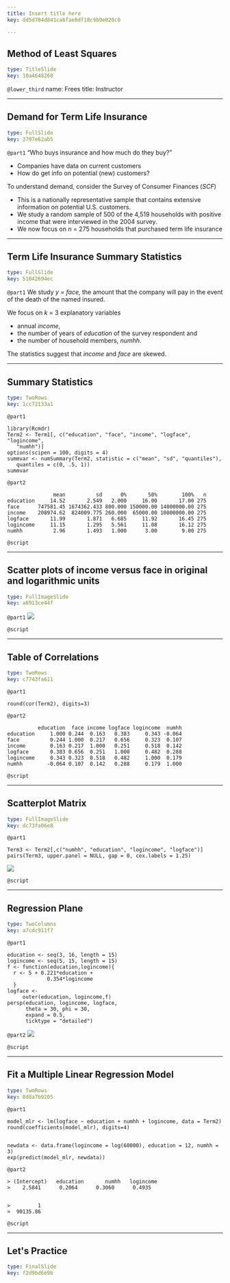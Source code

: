 ```yaml
---
title: Insert title here
key: dd5d704d841ca6fae0df18c9b9e020c0

---
```

## Method of Least Squares

```yaml
type: TitleSlide
key: 10a4648260
```





`@lower_third`
name: Frees
title: Instructor




---
## Demand for Term Life Insurance

```yaml
type: FullSlide
key: 3797e62ab5
```

`@part1`
“Who buys insurance and how much do they buy?”
- Companies have data on current customers
- How do get info on potential (new) customers?

To understand demand, consider the Survey of Consumer Finances (*SCF*)
- This is a nationally representative sample that contains extensive information on potential U.S. customers.
- We study a random sample of 500 of the 4,519 households with positive income that were interviewed in the 2004 survey.
- We now focus on *n* = 275 households that purchased term life insurance








---
## Term Life Insurance Summary Statistics

```yaml
type: FullSlide
key: 51042694ec
```

`@part1`
We study *y = face*, the amount that the company will pay in the event of the death of the named insured.

 We focus on *k* = 3 explanatory variables
- annual *income*,
- the number of years of *education* of the survey respondent and
- the number of household members, *numhh*.

The statistics suggest that *income* and *face* are skewed.








---
## Summary Statistics

```yaml
type: TwoRows
key: 1cc72133a1
```

`@part1`
```
library(Rcmdr)
Term2 <- Term1[, c("education", "face", "income", "logface", "logincome", 
   "numhh")]
options(scipen = 100, digits = 4)
summvar <- numSummary(Term2, statistic = c("mean", "sd", "quantiles"), 
   quantiles = c(0, .5, 1))
summvar
```

`@part2`
```
               mean          sd      0%       50%        100%   n
education     14.52       2.549   2.000     16.00       17.00 275
face      747581.45 1674362.433 800.000 150000.00 14000000.00 275
income    208974.62  824009.775 260.000  65000.00 10000000.00 275
logface       11.99       1.871   6.685     11.92       16.45 275
logincome     11.15       1.295   5.561     11.08       16.12 275
numhh          2.96       1.493   1.000      3.00        9.00 275
```




`@script`




---
## Scatter plots of income versus face in original and logarithmic units

```yaml
type: FullImageSlide
key: a6913ce44f
```

`@part1`
![](https://assets.datacamp.com/production/repositories/2610/datasets/4452970eef5312f68838ed2ebb931dcdab764795/Ch3TermLifeBasic.png)





`@script`




---
## Table of Correlations

```yaml
type: TwoRows
key: c7743fa611
```

`@part1`
```
round(cor(Term2), digits=3)
```

`@part2`
```
          education  face income logface logincome  numhh
education     1.000 0.244  0.163   0.383     0.343 -0.064
face          0.244 1.000  0.217   0.656     0.323  0.107
income        0.163 0.217  1.000   0.251     0.518  0.142
logface       0.383 0.656  0.251   1.000     0.482  0.288
logincome     0.343 0.323  0.518   0.482     1.000  0.179
numhh        -0.064 0.107  0.142   0.288     0.179  1.000
```




`@script`




---
## Scatterplot Matrix

```yaml
type: FullImageSlide
key: dc73fa06e8
```

`@part1`
```
Term3 <- Term2[,c("numhh", "education", "logincome", "logface")]
pairs(Term3, upper.panel = NULL, gap = 0, cex.labels = 1.25)
```
![](https://assets.datacamp.com/production/repositories/2610/datasets/6e496c2af706c1d1889671206e7256d402dabe00/Ch3ScatterplotMatrixA.png)





`@script`




---
## Regression Plane

```yaml
type: TwoColumns
key: a7cdc911f7
```

`@part1`
```
education <- seq(3, 16, length = 15)
logincome <- seq(5, 15, length = 15)
f <- function(education,logincome){ 
  r <- 5 + 0.221*education + 
             0.354*logincome
  }
logface <- 
     outer(education, logincome,f)
persp(education, logincome, logface, 
      theta = 30, phi = 30, 
      expand = 0.5, 
      ticktype = "detailed")
```

`@part2`
![](https://assets.datacamp.com/production/repositories/2610/datasets/65af12e346237f01d770c86d32ec484c8bb02127/Ch3RegressionPlane.png)




`@script`




---
## Fit a Multiple Linear Regression Model

```yaml
type: TwoRows
key: 8d8a7b9205
```

`@part1`
```
model_mlr <- lm(logface ~ education + numhh + logincome, data = Term2)
round(coefficients(model_mlr), digits=4)


newdata <- data.frame(logincome = log(60000), education = 12, numhh = 3)
exp(predict(model_mlr, newdata))
```

`@part2`
```
> (Intercept)   education       numhh   logincome 
>    2.5841      0.2064      0.3060      0.4935 


>         1 
>  90135.86 
```




`@script`




---
## Let's Practice

```yaml
type: FinalSlide
key: f2d9bd6e9b
```








